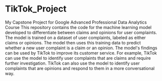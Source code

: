 # TikTok_Project
My Capstone Project for Google Advanced Professional Data Analytics Course
This repository contains the code for the machine learning model developed to differentiate between claims and opinions for user complaints. The model is trained on a dataset of user complaints, labeled as either claims or opinions. The model then uses this training data to predict whether a new user complaint is a claim or an opinion.
The model's findings can be used by TikTok to improve its customer service. For example, TikTok can use the model to identify user complaints that are claims and require further investigation. TikTok can also use the model to identify user complaints that are opinions and respond to them in a more conversational way.
